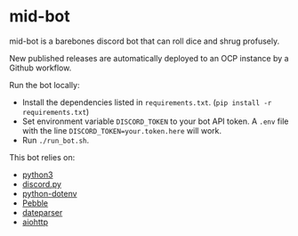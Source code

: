 # mid-bot

mid-bot is a barebones discord bot that can roll dice and shrug profusely.

New published releases are automatically deployed to an OCP instance by a Github workflow.

Run the bot locally:
- Install the dependencies listed in `requirements.txt`. (`pip install -r requirements.txt`)
- Set environment variable `DISCORD_TOKEN` to your bot API token. A `.env` file with the line `DISCORD_TOKEN=your.token.here` will work.
- Run `./run_bot.sh`.

This bot relies on:
- [python3](https://www.python.org/)
- [discord.py](https://discordpy.readthedocs.io/en/latest/)
- [python-dotenv](https://saurabh-kumar.com/python-dotenv/)
- [Pebble](https://pypi.org/project/Pebble/)
- [dateparser](https://dateparser.readthedocs.io/en/latest/)
- [aiohttp](https://docs.aiohttp.org/en/stable/)
